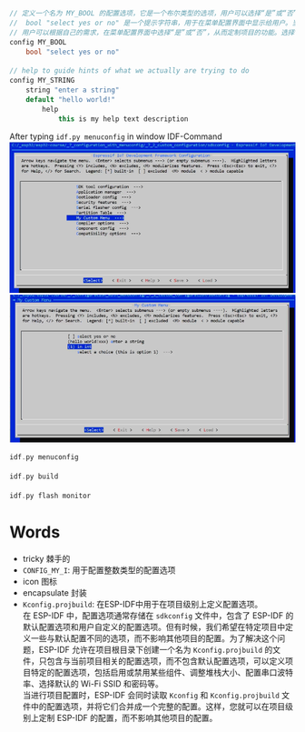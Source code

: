 
```C++
// 定义一个名为 MY_BOOL 的配置选项，它是一个布尔类型的选项，用户可以选择“是”或“否”
//  bool "select yes or no" 是一个提示字符串，用于在菜单配置界面中显示给用户。当用户进入菜单配置界面时，系统会显示这个提示字符串，提示用户该配置选项是选择“是”还是“否”。
// 用户可以根据自己的需求，在菜单配置界面中选择“是”或“否”，从而定制项目的功能。选择“是”会将配置选项设为打开（即为真），选择“否”会将配置选项设为关闭（即为假）。
config MY_BOOL
    bool "select yes or no"

// help to guide hints of what we actually are trying to do
config MY_STRING
    string "enter a string"
    default "hello world!"
        help
            this is my help text description
```

After typing `idf.py menuconfig` in window IDF-Command
![menuconfig](https://github.com/afterCherry/Learn-ESP32/blob/main/Images/Menuconfig.png) <br>
![visual config](https://github.com/afterCherry/Learn-ESP32/blob/main/Images/visualize%20config.png) <br>

```C++
idf.py menuconfig

idf.py build

idf.py flash monitor
```


# Words
- tricky 棘手的
- `CONFIG_MY_I`: 用于配置整数类型的配置选项
- icon 图标
- encapsulate 封装
- `Kconfig.projbuild`: 在ESP-IDF中用于在项目级别上定义配置选项。<br>
在 ESP-IDF 中，配置选项通常存储在 `sdkconfig` 文件中，包含了 ESP-IDF 的默认配置选项和用户自定义的配置选项。但有时候，我们希望在特定项目中定义一些与默认配置不同的选项，而不影响其他项目的配置。为了解决这个问题，ESP-IDF 允许在项目根目录下创建一个名为 `Kconfig.projbuild` 的文件，只包含与当前项目相关的配置选项，而不包含默认配置选项，可以定义项目特定的配置选项，包括启用或禁用某些组件、调整堆栈大小、配置串口波特率、选择默认的 Wi-Fi SSID 和密码等。<br>
当进行项目配置时，ESP-IDF 会同时读取 `Kconfig` 和 `Kconfig.projbuild` 文件中的配置选项，并将它们合并成一个完整的配置。这样，您就可以在项目级别上定制 ESP-IDF 的配置，而不影响其他项目的配置。
